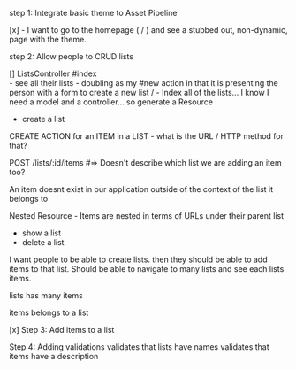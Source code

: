 step 1: Integrate basic theme to Asset Pipeline

[x] - I want to go to the homepage ( / ) and see a stubbed out, non-dynamic, page with the theme.

step 2: Allow people to CRUD lists 

[] ListsController
    #index    
    - see all their lists
    - doubling as my #new action in that it is presenting the person
    with a form to create a new list
    / - Index all of the lists... 
        I know I need a model and a controller... so generate a Resource

- create a list

CREATE ACTION for an ITEM in a LIST - what is the URL / HTTP method for that?

POST /lists/:id/items #=> Doesn't describe which list we are adding an item too? 

An item doesnt exist in our application outside of the context of the list it belongs to

Nested Resource - Items are nested in terms of URLs under their parent list

- show a list
- delete a list

I want people to be able to create lists. then they should be able to add items to that list. Should be able to navigate to many lists and see each lists items. 

lists 
    has many items

items
    belongs to a list

[x] Step 3: Add items to a list

Step 4: Adding validations
    validates that lists have names
    validates that items have a description
